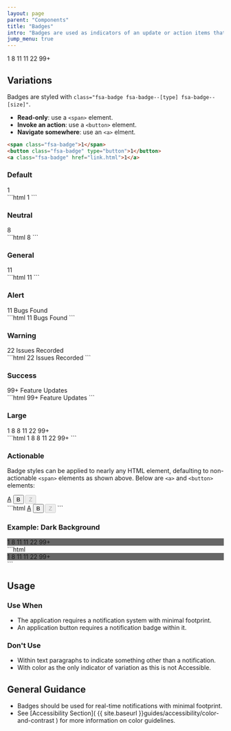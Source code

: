 ```yaml
---
layout: page
parent: "Components"
title: "Badges"
intro: "Badges are used as indicators of an update or action items that have yet to be completed."
jump_menu: true
---
```


<div class="ds-preview">
  <span class="fsa-badge">1</span>
  <span class="fsa-badge fsa-badge--neutral">8</span>
  <span class="fsa-badge fsa-badge--general">11</span>
  <span class="fsa-badge fsa-badge--alert">11</span>
  <span class="fsa-badge fsa-badge--warning">22</span>
  <span class="fsa-badge fsa-badge--success">99+</span>
</div>

## Variations

Badges are styled with `class="fsa-badge fsa-badge--[type] fsa-badge--[size]"`.

* **Read-only**: use a `<span>` element.
* **Invoke an action**: use a `<button>` element.
* **Navigate somewhere**: use an `<a>` elment.

```html
<span class="fsa-badge">1</span>
<button class="fsa-badge" type="button">1</button>
<a class="fsa-badge" href="link.html">1</a>
```

### Default

<div class="ds-preview">
  <span class="fsa-badge">1</span>
</div>
```html
<span class="fsa-badge">1</span>
```

### Neutral

<div class="ds-preview">
  <span class="fsa-badge fsa-badge--neutral">8</span>
</div>
```html
<span class="fsa-badge fsa-badge--neutral">8</span>
```

### General

<div class="ds-preview">
  <span class="fsa-badge fsa-badge--general">11</span>
</div>
```html
<span class="fsa-badge fsa-badge--general">11</span>
```

### Alert

<div class="ds-preview">
  <span class="fsa-badge fsa-badge--alert">11</span> Bugs Found
</div>
```html
<span class="fsa-badge fsa-badge--alert">11</span> Bugs Found
```

### Warning

<div class="ds-preview">
  <span class="fsa-badge fsa-badge--warning">22</span> Issues Recorded
</div>
```html
<span class="fsa-badge fsa-badge--warning">22</span> Issues Recorded
```

### Success

<div class="ds-preview">
  <span class="fsa-badge fsa-badge--success">99+</span> Feature Updates
</div>
```html
<span class="fsa-badge fsa-badge--success">99+</span> Feature Updates
```

### Large

<div class="ds-preview">
  <span class="fsa-badge fsa-badge--large">1</span>
  <span class="fsa-badge fsa-badge--large fsa-badge--neutral">8</span>
  <span class="fsa-badge fsa-badge--large fsa-badge--general">8</span>
  <span class="fsa-badge fsa-badge--large fsa-badge--alert">11</span>
  <span class="fsa-badge fsa-badge--large fsa-badge--warning">22</span>
  <span class="fsa-badge fsa-badge--large fsa-badge--success">99+</span>
</div>
```html
<span class="fsa-badge fsa-badge--large">1</span>
<span class="fsa-badge fsa-badge--large fsa-badge--neutral">8</span>
<span class="fsa-badge fsa-badge--large fsa-badge--general">8</span>
<span class="fsa-badge fsa-badge--large fsa-badge--alert">11</span>
<span class="fsa-badge fsa-badge--large fsa-badge--warning">22</span>
<span class="fsa-badge fsa-badge--large fsa-badge--success">99+</span>
```

### Actionable

Badge styles can be applied to nearly any HTML element, defaulting to non-actionable `<span>` elements as shown above. Below are `<a>` and `<button>` elements:

<div class="ds-preview">
  <a class="fsa-badge" href="link.html">A</a>
  <button class="fsa-badge" type="button">B</button>
  <button class="fsa-badge" type="button" disabled="disabled">Z</button>
</div>
```html
<a class="fsa-badge" href="link.html">A</a>
<button class="fsa-badge" type="button">B</button>
<button class="fsa-badge" type="button" disabled="disabled">Z</button>
```

### Example: Dark Background

<div class="ds-preview" style="background-color: #666;">
  <span class="fsa-badge">1</span>
  <span class="fsa-badge fsa-badge--neutral">8</span>
  <span class="fsa-badge fsa-badge--general">11</span>
  <span class="fsa-badge fsa-badge--alert">11</span>
  <span class="fsa-badge fsa-badge--warning">22</span>
  <span class="fsa-badge fsa-badge--success">99+</span>
</div>
```html
<div style="background-color: #666;">
  <span class="fsa-badge">1</span>
  <span class="fsa-badge fsa-badge--neutral">8</span>
  <span class="fsa-badge fsa-badge--general">11</span>
  <span class="fsa-badge fsa-badge--alert">11</span>
  <span class="fsa-badge fsa-badge--warning">22</span>
  <span class="fsa-badge fsa-badge--success">99+</span>
</div>
```

## Usage

### Use When

* The application requires a notification system with minimal footprint.
* An application button requires a notification badge within it.

### Don't Use

* Within text paragraphs to indicate something other than a notification.
* With color as the only indicator of variation as this is not Accessible.

## General Guidance

* Badges should be used for real-time notifications with minimal footprint.
* See [Accessibility Section]( {{ site.baseurl }}guides/accessibility/color-and-contrast ) for more information on color guidelines.
